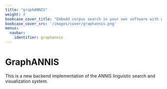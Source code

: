 ```yaml
---
title: "graphANNIS"
weight: 4
bookcase_cover_title: "Embedd corpus search in your own software with graphANNIS"
bookcase_cover_src: '/images/cover/graphannis.png'
menus:
  navbar:
    identifier: graphannis
---
```


# GraphANNIS

 This is a new backend implementation of the ANNIS linguistic search and visualization system.
